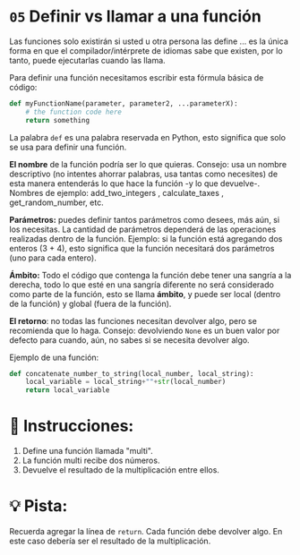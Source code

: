 # `05` Definir vs llamar a una función

Las funciones solo existirán si usted u otra persona las define ... es la única forma en que el compilador/intérprete de idiomas sabe que existen, por lo tanto, puede ejecutarlas cuando las llama.

Para definir una función necesitamos escribir esta fórmula básica de código:

```python
def myFunctionName(parameter, parameter2, ...parameterX):
    # the function code here
    return something
```

La palabra `def` es una palabra reservada en Python, esto significa que solo se usa para definir una función.

**El nombre** de la función podría ser lo que quieras. Consejo: usa un nombre descriptivo (no intentes ahorrar palabras, usa tantas como necesites) de esta manera entenderás lo que hace la función -y lo que devuelve-.
Nombres de ejemplo: add_two_integers , calculate_taxes , get_random_number, etc.

**Parámetros:** puedes definir tantos parámetros como desees, más aún, si los necesitas. La cantidad de parámetros dependerá de las operaciones realizadas dentro de la función. Ejemplo: si la función está agregando dos enteros (3 + 4), esto significa que la función necesitará dos parámetros (uno para cada entero).

**Ámbito:** Todo el código que contenga la función debe tener una sangría a la derecha, todo lo que esté en una sangría diferente no será considerado como parte de la función, esto se llama **ámbito**, y puede ser local (dentro de la función) y global (fuera de la función).

**El retorno**: no todas las funciones necesitan devolver algo, pero se recomienda que lo haga.
Consejo: devolviendo `None` es un buen valor por defecto para cuando, aún, no sabes si se necesita devolver algo.

Ejemplo de una función:


```python
def concatenate_number_to_string(local_number, local_string):
    local_variable = local_string+""+str(local_number)
    return local_variable
```


# 📝 Instrucciones:

1. Define una función llamada "multi".
2. La función multi recibe dos números.
3. Devuelve el resultado de la multiplicación entre ellos.

# 💡 Pista:

Recuerda agregar la línea de `return`. Cada función debe devolver algo. En este caso debería ser el resultado de la multiplicación.

